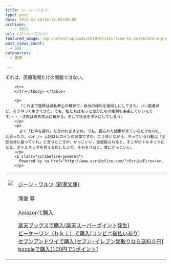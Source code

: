 ```yaml
---
title: ジーン・ワルツ
type: post
date: 2012-01-26T16:38:02+00:00
archives:
    - 2012
url: /ジーン・ワルツ/
featured_image: /wp-content/uploads/2019/01/Its-time-to-celebrate-2.png
post_views_count:
  - 698
categories:
  - 書籍

---
```

それは、医療現場だけの問題ではない。

<table>
  <tr>
    <td style="vertical-align: top;">
      <a href="http://hb.afl.rakuten.co.jp/hgc/06d13246.10ebaa62.06d13247.1eb85ca0/?pc=http%3A%2F%2Fsearch.books.rakuten.co.jp%2Fbksearch%2Fdt%3Fg%3D001%26bisbn%3D4101333114" target="_blank"><br /> <img src="https://i2.wp.com/ecx.images-amazon.com/images/I/51uSFo3a9XL._SL160_.jpg" style="border-style: none;" data-recalc-dims="1" /><br /> </a>
    </td>
    <td style="vertical-align: top;">
      <a href="http://hb.afl.rakuten.co.jp/hgc/06d13246.10ebaa62.06d13247.1eb85ca0/?pc=http%3A%2F%2Fsearch.books.rakuten.co.jp%2Fbksearch%2Fdt%3Fg%3D001%26bisbn%3D4101333114" target="_blank"><br /> ジーン・ワルツ (新潮文庫)<br /> </a><br /> 海堂 尊<br /> <a href="http://www.amazon.co.jp/%E3%82%B8%E3%83%BC%E3%83%B3%E3%83%BB%E3%83%AF%E3%83%AB%E3%83%84-%E6%96%B0%E6%BD%AE%E6%96%87%E5%BA%AB-%E6%B5%B7%E5%A0%82-%E5%B0%8A/dp/4101333114%3FSubscriptionId%3D1JWQWN8E4Z5TR27962G2%26tag%3Dgaeaffibook-22%26linkCode%3Dxm2%26camp%3D2025%26creative%3D165953%26creativeASIN%3D4101333114" target="_blank"><br /> Amazonで購入<br /> </a></p>
      <p>
        <a href="http://px.a8.net/svt/ejp?a8mat=1HPMBD+EAZZ1U+5WS+C1DUQ&a8ejpredirect=http%3A%2F%2Fsearch.books.rakuten.co.jp%2Fbksearch%2Fdt%3Fg%3D001%26bisbn%3D4101333114" target="_blank">楽天ブックスで購入[楽天スーパーポイント発生]</a><br /> <img src="https://i2.wp.com/www12.a8.net/0.gif?resize=1%2C1" alt="" border="0" height="1" width="1"  data-recalc-dims="1" /><br /> <a href="http://px.a8.net/svt/ejp?a8mat=1HRMFS+EEKKOI+10UY+HUKPU&a8ejpredirect=http%3A%2F%2Fwww.bk1.jp%2FkeywordSearchResult%2F%3Fkeyword%3D4101333114%26storeCd%3D1%26searchFlg%3D9%26x%3D43%26y%3D11%26partnerid%3D02a801" target="_blank">ビーケーワン（ｂｋ１）で購入[コンビニ後払いあり]</a><br /> <img src="https://i2.wp.com/www12.a8.net/0.gif?resize=1%2C1" alt="" border="0" height="1" width="1"  data-recalc-dims="1" /><br /> <a href="http://click.linksynergy.com/fs-bin/statform?id=aR0TIOX*qAA&offerid=137560&bnid=1490&subid=&subid=0&kword_in=4101333114&oop=on" target="_blank">セブンアンドワイで購入[セブン-イレブン受取りなら送料０円]</a><img src="http://ad.linksynergy.com/fs-bin/show?id=aR0TIOX*qAA&bids=137560&type=5&subid=0" border="0" height="1" width="1" /><br /> <a href="http://click.linksynergy.com/fs-bin/statform?id=aR0TIOX*qAA&offerid=33310&bnid=2&subid=0&ifc=4&ifr=9784101333113" target="_blank">boopleで購入[100円で1ポイント]</a></td> </tr> 
        
        <tr>
        </tr></tbody> </table> 
        
        <p>
          「これまで医師は滅私奉公の精神で、自分の権利を後回しにしてきた。いい医者ほど、そうやって生きてきた。でも、私たちはもっと自分たちの権利を主張していいんです。・・・沈黙は思考停止に繋がる。そして社会をダメにしてしまう」
        </p>
        <p>
          よく「仕事を振れ」と言われますよね。でも、振られた結果が来ているだけなのに、と思ったり。<br /> 上記はヒロインの言葉ですが、こう言いながら、やっている行動は「全部自分に振ってくれ」と言うところが、かっこいい。全部振られると、そこがボトルネックになる。ボトルネックを見える化した上で、それをさばく。実にかっこいい。
        </p>
        <p class="scribefire-powered">
          Powered by <a href="http://www.scribefire.com/">ScribeFire</a>.
        </p>